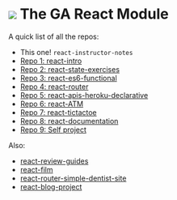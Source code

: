 # ![](https://ga-dash.s3.amazonaws.com/production/assets/logo-9f88ae6c9c3871690e33280fcf557f33.png) The GA React Module

A quick list of all the repos:

- This one! `react-instructor-notes`
- [Repo 1: react-intro](../../../react-intro)
- [Repo 2: react-state-exercises](../../../react-state-exercises)
- [Repo 3: react-es6-functional](../../../react-es6-functional)
- [Repo 4: react-router](../../../react-router)
- [Repo 5: react-apis-heroku-declarative](../../../react-apis-heroku-declarative)
- [Repo 6: react-ATM](../../../react-atm)
- [Repo 7: react-tictactoe](../../../react-tictactoe)
- [Repo 8: react-documentation](../../../react-documentation)
- [Repo 9: Self project](../../../react-self-project)


Also:
- [react-review-guides](../../../react-review-guides)
- [react-film](../../../react-film)
- [react-router-simple-dentist-site](../../../react-router-simple-dentist-site)
- [react-blog-project](../../../react-blog-project)
